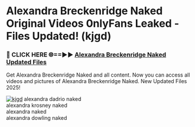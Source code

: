 # Alexandra Breckenridge Naked Original Videos 0nlyFans Leaked - Files Updated! (kjgd)

<h3>🔴 CLICK HERE 🌐==►► <a href="https://tinyurl.com/up5wt9bj" rel="nofollow">Alexandra Breckenridge Naked Updated Files</a></h3>

Get Alexandra Breckenridge Naked and all content. Now you can access all videos and pictures of Alexandra Breckenridge Naked. New Updated Files 2025!

[![kjgd](https://i.imgur.com/ABiUzMV.gif)](https://tinyurl.com/up5wt9bj)
alexandra dadrio naked<br>
alexandra krosney naked<br>
alexandra naked<br>
alexandra dowling naked